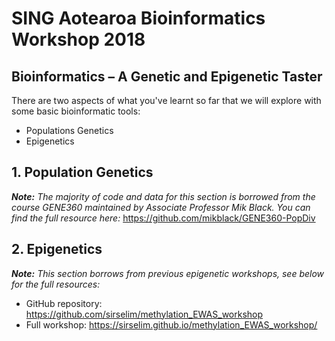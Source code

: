 # SING Aotearoa Bioinformatics Workshop 2018

## Bioinformatics – A Genetic and Epigenetic Taster

There are two aspects of what you've learnt so far that we will explore with some basic bioinformatic tools:

  - Populations Genetics
  - Epigenetics
  
## 1. Population Genetics

***Note:*** *The majority of code and data for this section is borrowed from the course GENE360 maintained by Associate Professor Mik Black. You can find the full resource here:* https://github.com/mikblack/GENE360-PopDiv

## 2. Epigenetics

***Note:*** *This section borrows from previous epigenetic workshops, see below for the full resources:*

  - GitHub repository: https://github.com/sirselim/methylation_EWAS_workshop  
  - Full workshop: https://sirselim.github.io/methylation_EWAS_workshop/
  
